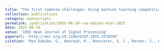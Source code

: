 ```yaml
---
title: "The first Cadenza challenges: Using machine learning competitions to improve music for listeners with a loss"
collection: publications
category: manuscripts
permalink: /publication/2025-06-10-roa-dabike-etal-2025
date: 2025-06-10
venue: 'IEEE Open Journal of Signal Processing'
paperurl: 'http://doi.org/10.1109/OJSP.2025.3578299'
citation: 'Roa Dabike, G., Akeroyd, M., Bannister, S. C., Barker, J., Cox, T., Fazenda, B., Firth, J., Graetzer, S., Greasley, A., Vos, R., and Whitmer, W. (2025). The first Cadenza challenges: Using machine learning competitions to improve music for listeners with a loss. IEEE Open Journal of Signal Processing 6, 722-734. Doi: 10.1109/OJSP.2025.3578299'
---
```

